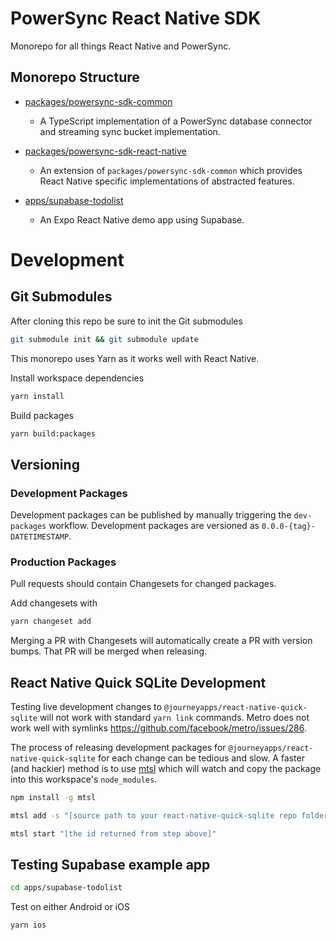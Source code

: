 # PowerSync React Native SDK

Monorepo for all things React Native and PowerSync.

## Monorepo Structure

- [packages/powersync-sdk-common](./packages/powersync-sdk-common/README.md)
    * A TypeScript implementation of a PowerSync database connector and streaming sync bucket implementation.

- [packages/powersync-sdk-react-native](./packages/powersync-sdk-react-native/README.md)
    * An extension of `packages/powersync-sdk-common` which provides React Native specific implementations of abstracted features.

- [apps/supabase-todolist](https://github.com/powersync-ja/powersync-supabase-react-native-todolist-demo)
    * An Expo React Native demo app using Supabase.

# Development

## Git Submodules
After cloning this repo be sure to init the Git submodules

```bash
git submodule init && git submodule update
```

This monorepo uses Yarn as it works well with React Native.

Install workspace dependencies
```bash
yarn install
```

Build packages
```bash
yarn build:packages
```


## Versioning


### Development Packages
Development packages can be published by manually triggering the `dev-packages` workflow. Development packages are versioned as `0.0.0-{tag}-DATETIMESTAMP`. 

### Production Packages
Pull requests should contain Changesets for changed packages.

Add changesets with
```Bash
yarn changeset add
```

Merging a PR with Changesets will automatically create a PR with version bumps. That PR will be merged when releasing. 

## React Native Quick SQLite Development

Testing live development changes to `@journeyapps/react-native-quick-sqlite` will not work with standard `yarn link` commands. Metro does not work well with symlinks https://github.com/facebook/metro/issues/286.

The process of releasing development packages for `@journeyapps/react-native-quick-sqlite` for each change can be tedious and slow. A faster (and hackier) method is to use [mtsl](https://www.npmjs.com/package/mtsl) which will watch and copy the package into this workspace's `node_modules`.

```bash
npm install -g mtsl
```
```bash
mtsl add -s "[source path to your react-native-quick-sqlite repo folder]" -d "[this workspaces root node_modules folder]"/@journeyapps/react-native-quick-sqlite
```

```bash
mtsl start "[the id returned from step above]"
```


## Testing Supabase example app

``` bash
cd apps/supabase-todolist
```

Test on either Android or iOS
```bash
yarn ios
```

